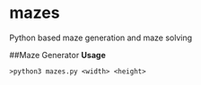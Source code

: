 # mazes
Python based maze generation and maze solving

##Maze Generator
  **Usage**
  
`>python3 mazes.py <width> <height>`

